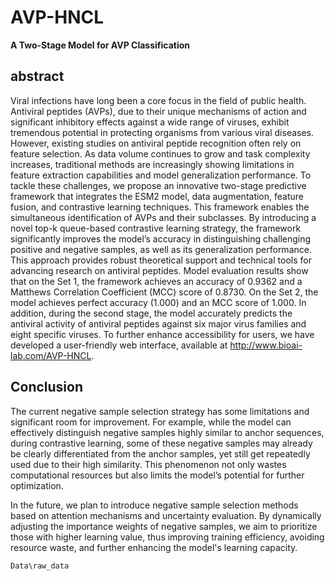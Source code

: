 # AVP-HNCL

**A Two-Stage Model for AVP Classification**

## abstract
Viral infections have long been a core focus in the field of public health. Antiviral peptides (AVPs), due to their unique mechanisms of action and significant inhibitory effects against a wide range of viruses, exhibit tremendous potential in protecting organisms from various viral diseases. However, existing studies on antiviral peptide recognition often rely on feature selection. As data volume continues to grow and task complexity increases, traditional methods are increasingly showing limitations in feature extraction capabilities and model generalization performance. To tackle these challenges, we propose an innovative two-stage predictive framework that integrates the ESM2 model, data augmentation, feature fusion, and contrastive learning techniques. This framework enables the simultaneous identification of AVPs and their subclasses. By introducing a novel top-k queue-based contrastive learning strategy, the framework significantly improves the model’s accuracy in distinguishing challenging positive and negative samples, as well as its generalization performance. This approach provides robust theoretical support and technical tools for advancing research on antiviral peptides. Model evaluation results show that on the Set 1, the framework achieves an accuracy of 0.9362 and a Matthews Correlation Coefficient (MCC) score of 0.8730. On the Set 2, the model achieves perfect accuracy (1.000) and an MCC score of 1.000. In addition, during the second stage, the model accurately predicts the antiviral activity of antiviral peptides against six major virus families and eight specific viruses. To further enhance accessibility for users, we have developed a user-friendly web interface, available at http://www.bioai-lab.com/AVP-HNCL.

## Conclusion

The current negative sample selection strategy has some limitations and significant room for improvement. For example, while the model can effectively distinguish negative samples highly similar to anchor sequences, during contrastive learning, some of these negative samples may already be clearly differentiated from the anchor samples, yet still get repeatedly used due to their high similarity. This phenomenon not only wastes computational resources but also limits the model’s potential for further optimization.

In the future, we plan to introduce negative sample selection methods based on attention mechanisms and uncertainty evaluation. By dynamically adjusting the importance weights of negative samples, we aim to prioritize those with higher learning value, thus improving training efficiency, avoiding resource waste, and further enhancing the model's learning capacity.




```
Data\raw_data
```


